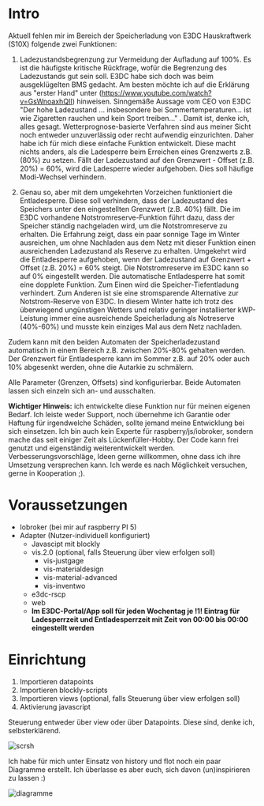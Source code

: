 # Intro
Aktuell fehlen mir im Bereich der Speicherladung von E3DC Hauskraftwerk (S10X) folgende zwei Funktionen:
1. Ladezustandsbegrenzung zur Vermeidung der Aufladung auf 100%. Es ist die häufigste kritische Rückfrage, wofür die Begrenzung des Ladezustands gut sein soll. E3DC habe sich doch was beim ausgeklügelten BMS gedacht. Am besten möchte ich auf die Erklärung aus "erster Hand" unter (https://www.youtube.com/watch?v=GsWnoaxhQII) hinweisen. Sinngemäße Aussage vom CEO von E3DC "Der hohe Ladezustand ... insbesondere bei Sommertemperaturen... ist wie Zigaretten rauchen und kein Sport treiben..." . Damit ist, denke ich, alles gesagt.  Wetterprognose-basierte Verfahren sind aus meiner Sicht noch entweder unzuverlässig oder recht aufwendig einzurichten. Daher habe ich für mich diese einfache Funktion entwickelt. Diese macht nichts anders, als die Ladesperre beim Erreichen eines Grenzwerts z.B. (80%) zu setzen. Fällt der Ladezustand auf den Grenzwert - Offset (z.B. 20%) = 60%, wird die Ladesperre wieder aufgehoben. Dies soll häufige Modi-Wechsel verhindern. 

2. Genau so, aber mit dem umgekehrten Vorzeichen funktioniert die Entladesperre. Diese soll verhindern, dass der Ladezustand des Speichers unter den eingestellten Grenzwert (z.B. 40%) fällt. Die im E3DC vorhandene Notstromreserve-Funktion führt dazu, dass der Speicher ständig nachgeladen wird, um die Notstromreserve zu erhalten. Die Erfahrung zeigt, dass ein paar sonnige Tage im Winter ausreichen, um ohne Nachladen aus dem Netz mit dieser Funktion einen ausreichenden Ladezustand als Reserve zu erhalten. Umgekehrt wird die Entladesperre aufgehoben, wenn der Ladezustand auf Grenzwert + Offset (z.B. 20%) = 60% steigt. Die Notstromreserve im E3DC kann so auf 0% eingestellt werden. Die automatische Entladesperre hat somit eine dopplete Funktion. Zum Einen wird die Speicher-Tiefentladung verhindert. Zum Anderen ist sie eine stromsparende Alternative zur Notstrom-Reserve von E3DC. In diesem Winter hatte ich trotz des überwiegend ungünstigen Wetters und relativ geringer installierter kWP-Leistung immer eine ausreichende Speicherladung als Notreserve (40%-60%) und musste kein einziges Mal aus dem Netz nachladen.   

Zudem kann mit den beiden Automaten der Speicherladezustand automatisch in einem Bereich z.B. zwischen 20%-80% gehalten werden. Der Grenzwert für Entladesperre kann im Sommer z.B. auf 20% oder auch 10% abgesenkt werden, ohne die Autarkie zu schmälern.

Alle Parameter (Grenzen, Offsets) sind konfigurierbar. Beide Automaten lassen sich einzeln sich an- und ausschalten.

**Wichtiger Hinweis:** ich entwickelte diese Funktion nur für meinen eigenen Bedarf. Ich leiste weder Support, noch übernehme ich Garantie oder Haftung für irgendwelche Schäden, sollte jemand meine Entwicklung bei sich einsetzen. Ich bin auch kein Experte für raspberry/js/iobroker, sondern mache das seit einiger Zeit als Lückenfüller-Hobby.
Der Code kann frei genutzt und eigenständig weiterentwickelt werden. Verbesserungsvorschläge, Ideen gerne willkommen, ohne dass ich ihre Umsetzung versprechen kann. Ich werde es nach Möglichkeit versuchen, gerne in Kooperation ;). 

# Voraussetzungen
- Iobroker (bei mir auf raspberry PI 5)
- Adapter (Nutzer-individuell konfiguriert)
  - Javascipt mit blockly
  - vis.2.0 (optional, falls Steuerung über view erfolgen soll)
    - vis-justgage
    - vis-materialdesign
    - vis-material-advanced
    - vis-inventwo
  - e3dc-rscp
  - web
  - **Im E3DC-Portal/App soll für jeden Wochentag je !1! Eintrag für Ladesperrzeit und Entladesperrzeit mit Zeit von 00:00 bis 00:00 eingestellt werden**


# Einrichtung

1.	Importieren datapoints
2.	Importieren blockly-scripts
3.	Importieren views (optional, falls Steuerung über view erfolgen soll)
4.	Aktivierung javascript

Steuerung entweder über view oder über Datapoints. Diese sind, denke ich, selbsterklärend.
   
![scrsh](https://github.com/somethingcreator/e3dc_chargelimitmanager/assets/160220332/1254350b-c2c5-4d4e-8a5d-5bb56f226602)

Ich habe für mich unter Einsatz von history und flot noch ein paar Diagramme erstellt. Ich überlasse es aber euch, sich davon (un)inspirieren zu lassen :)

![diagramme](https://github.com/somethingcreator/e3dc_chargelimitmanager/assets/160220332/2b440320-9958-4195-8794-e392a10304f5)
